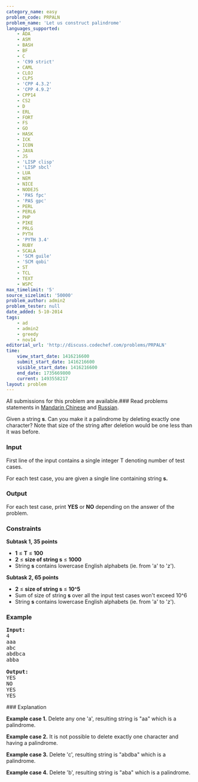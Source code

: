 ```yaml
---
category_name: easy
problem_code: PRPALN
problem_name: 'Let us construct palindrome'
languages_supported:
    - ADA
    - ASM
    - BASH
    - BF
    - C
    - 'C99 strict'
    - CAML
    - CLOJ
    - CLPS
    - 'CPP 4.3.2'
    - 'CPP 4.9.2'
    - CPP14
    - CS2
    - D
    - ERL
    - FORT
    - FS
    - GO
    - HASK
    - ICK
    - ICON
    - JAVA
    - JS
    - 'LISP clisp'
    - 'LISP sbcl'
    - LUA
    - NEM
    - NICE
    - NODEJS
    - 'PAS fpc'
    - 'PAS gpc'
    - PERL
    - PERL6
    - PHP
    - PIKE
    - PRLG
    - PYTH
    - 'PYTH 3.4'
    - RUBY
    - SCALA
    - 'SCM guile'
    - 'SCM qobi'
    - ST
    - TCL
    - TEXT
    - WSPC
max_timelimit: '5'
source_sizelimit: '50000'
problem_author: admin2
problem_tester: null
date_added: 5-10-2014
tags:
    - ad
    - admin2
    - greedy
    - nov14
editorial_url: 'http://discuss.codechef.com/problems/PRPALN'
time:
    view_start_date: 1416216600
    submit_start_date: 1416216600
    visible_start_date: 1416216600
    end_date: 1735669800
    current: 1493558217
layout: problem
---
```

All submissions for this problem are available.###  Read problems statements in [Mandarin Chinese](http://www.codechef.com/download/translated/NOV14/mandarin/PRPALN.pdf) and [Russian](http://www.codechef.com/download/translated/NOV14/russian/PRPALN.pdf).

Given a string **s**. Can you make it a palindrome by deleting exactly one character? Note that size of the string after deletion would be one less than it was before.

### Input

First line of the input contains a single integer T denoting number of test cases.

For each test case, you are given a single line containing string  **s.**

### Output

For each test case, print **YES** or **NO** depending on the answer of the problem.

### Constraints

 **Subtask 1, 35 points**

- **1** ≤ **T** ≤ **100**
- **2** ≤  **size of string s** ≤ **1000**
- String **s** contains lowercase English alphabets (ie. from 'a' to 'z').

 **Subtask 2, 65 points**

- **2** ≤  **size of string s** ≤ **10^5**
- Sum of size of string **s** over all the input test cases won't exceed 10^6
- String **s** contains lowercase English alphabets (ie. from 'a' to 'z').

### Example

<pre><b>Input:</b>
4
aaa
abc
abdbca
abba

<b>Output:</b>
YES
NO
YES
YES
</pre>### Explanation

**Example case 1.** Delete any one 'a', resulting string is "aa" which is a palindrome.

**Example case 2.** It is not possible to delete exactly one character and having a palindrome.

**Example case 3.** Delete 'c', resulting string is "abdba" which is a palindrome.

**Example case 4.** Delete 'b', resulting string is "aba" which is a palindrome.
